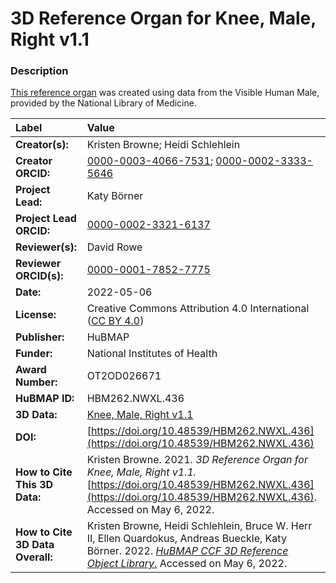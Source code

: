 # 3D Reference Organ for Knee, Male, Right v1.1

### Description
[This reference organ](https://humanatlas.io/3d-reference-library) was created using data from the Visible Human Male, provided by the National Library of Medicine.

| Label | Value |
| :------------- |:-------------|
| **Creator(s):** | Kristen Browne; Heidi Schlehlein |
| **Creator ORCID:** | [0000-0003-4066-7531](https://orcid.org/0000-0003-4066-7531); [0000-0002-3333-5646](https://orcid.org/0000-0002-3333-5646)
| **Project Lead:** | Katy B&ouml;rner |
| **Project Lead ORCID:** | [0000-0002-3321-6137](https://orcid.org/0000-0002-3321-6137) |
| **Reviewer(s):** | David Rowe |
| **Reviewer ORCID(s):** |[0000-0001-7852-7775](https://doi.org/10.5072/0000-0001-7852-7775) |
| **Date:** | 2022-05-06 |
| **License:** | Creative Commons Attribution 4.0 International ([CC BY 4.0](https://creativecommons.org/licenses/by/4.0/)) |
| **Publisher:** | HuBMAP |
| **Funder:** | National Institutes of Health |
| **Award Number:** | OT2OD026671 |
| **HuBMAP ID:** | HBM262.NWXL.436 |
| **3D Data:** | [Knee, Male, Right v1.1](https://cdn.humanatlas.io/hra-releases/v1.1/models/VH_M_Knee_R.glb) |
| **DOI:** | [https://doi.org/10.48539/HBM262.NWXL.436](https://doi.org/10.48539/HBM262.NWXL.436) |
| **How to Cite This 3D Data:** | Kristen Browne. 2021. *3D Reference Organ for Knee, Male, Right v1.1.* [https://doi.org/10.48539/HBM262.NWXL.436](https://doi.org/10.48539/HBM262.NWXL.436). Accessed on May 6, 2022. |
| **How to Cite 3D Data Overall:** | Kristen Browne, Heidi Schlehlein, Bruce W. Herr II, Ellen Quardokus, Andreas Bueckle, Katy B&ouml;rner. 2022. [*HuBMAP CCF 3D Reference Object Library*.](https://humanatlas.io/3d-reference-library) Accessed on May 6, 2022. |
